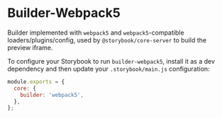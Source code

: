 # Builder-Webpack5

Builder implemented with `webpack5` and `webpack5`-compatible loaders/plugins/config, used by `@storybook/core-server` to build the preview iframe.

To configure your Storybook to run `builder-webpack5`, install it as a dev dependency and then update your `.storybook/main.js` configuration:

```js
module.exports = {
  core: {
    builder: 'webpack5',
  },
};
```
